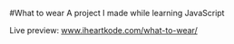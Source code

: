 #What to wear
A project I made while learning JavaScript

Live preview: www.iheartkode.com/what-to-wear/
